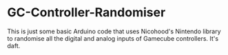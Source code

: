 # GC-Controller-Randomiser
This is just some basic Arduino code that uses Nicohood's Nintendo library to randomise all the digital and analog inputs of Gamecube controllers. It's daft.
